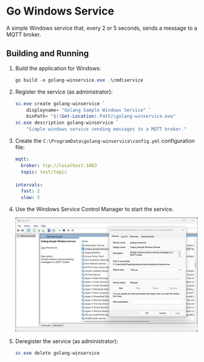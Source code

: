 # Go Windows Service

A simple Windows service that, every 2 or 5 seconds, sends a message to a MQTT broker.

## Building and Running

1. Build the application for Windows:

    ```Powershell
    go build -o golang-winservice.exe .\cmd\service
    ```

1. Register the service (as administrator):

    ```Powershell
    sc.exe create golang-winservice `
        displayname= "Golang Sample Windows Service" `
        binPath= "$((Get-Location).Path)\golang-winservice.exe"
    sc.exe description golang-winservice `
        "Simple windows service sending messages to a MQTT broker."
    ```

1. Create the `C:\ProgramData\golang-winservice\config.yml` configuration file:

    ```yaml
    mqtt:
      broker: tcp://localhost:1883
      topic: test/topic

    intervals:
      fast: 2
      slow: 5
    ```

1. Use the Windows Service Control Manager to start the service.

    <img src="./.graphics/services-registry.png" alt="Services registry" width="500" height="300">

1. Deregister the service (as administrator):

    ```Powershell
    sc.exe delete golang-winservice
    ```
